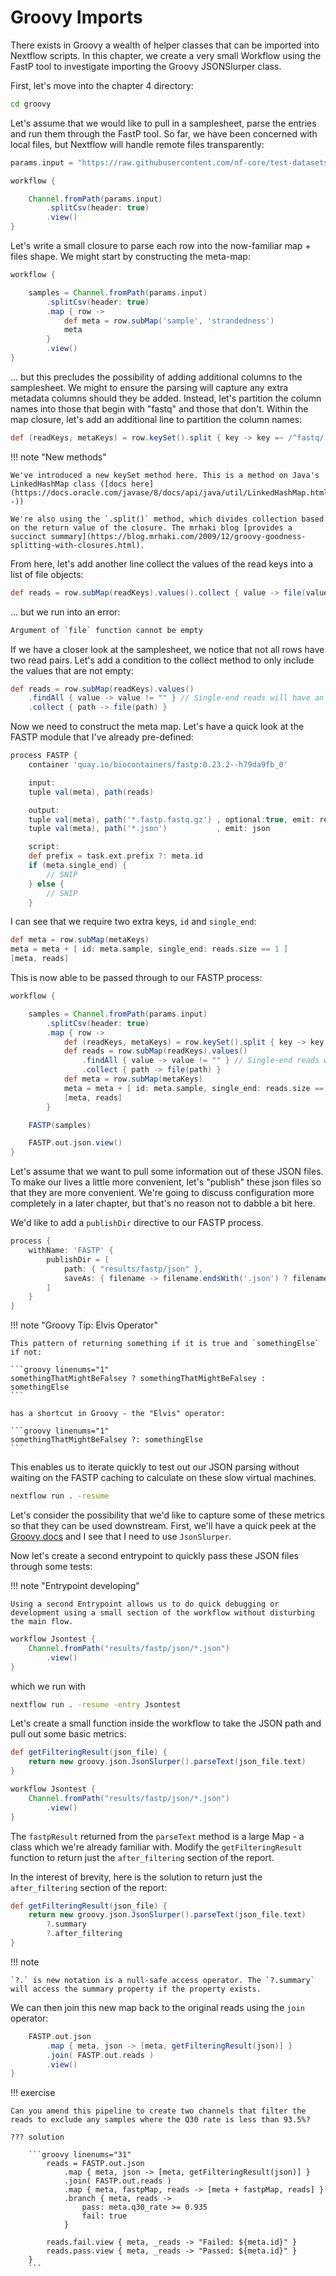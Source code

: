# Groovy Imports

There exists in Groovy a wealth of helper classes that can be imported into Nextflow scripts. In this chapter, we create a very small Workflow using the FastP tool to investigate importing the Groovy JSONSlurper class.

First, let's move into the chapter 4 directory:

```bash
cd groovy
```

Let's assume that we would like to pull in a samplesheet, parse the entries and run them through the FastP tool. So far, we have been concerned with local files, but Nextflow will handle remote files transparently:

```groovy linenums="3"
params.input = "https://raw.githubusercontent.com/nf-core/test-datasets/rnaseq/samplesheet/v3.10/samplesheet_test.csv"

workflow {

    Channel.fromPath(params.input)
        .splitCsv(header: true)
        .view()
}
```

Let's write a small closure to parse each row into the now-familiar map + files shape. We might start by constructing the meta-map:

```groovy linenums="5" hl_lines="5-8"
workflow {

    samples = Channel.fromPath(params.input)
        .splitCsv(header: true)
        .map { row ->
            def meta = row.subMap('sample', 'strandedness')
            meta
        }
        .view()
}
```

... but this precludes the possibility of adding additional columns to the samplesheet. We might to ensure the parsing will capture any extra metadata columns should they be added. Instead, let's partition the column names into those that begin with "fastq" and those that don't. Within the map closure, let's add an additional line to partition the column names:

```groovy linenums="10"
def (readKeys, metaKeys) = row.keySet().split { key -> key =~ /^fastq/ }
```

!!! note "New methods"

    We've introduced a new keySet method here. This is a method on Java's LinkedHashMap class ([docs here](https://docs.oracle.com/javase/8/docs/api/java/util/LinkedHashMap.html#keySet--))

    We're also using the `.split()` method, which divides collection based on the return value of the closure. The mrhaki blog [provides a succinct summary](https://blog.mrhaki.com/2009/12/groovy-goodness-splitting-with-closures.html).

From here, let's add another line collect the values of the read keys into a list of file objects:

```groovy linenums="11"
def reads = row.subMap(readKeys).values().collect { value -> file(value) }
```

... but we run into an error:

```groovy
Argument of `file` function cannot be empty
```

If we have a closer look at the samplesheet, we notice that not all rows have two read pairs. Let's add a condition to the collect method to only include the values that are not empty:

```groovy linenums="11"
def reads = row.subMap(readKeys).values()
    .findAll { value -> value != "" } // Single-end reads will have an empty string
    .collect { path -> file(path) }
```

Now we need to construct the meta map. Let's have a quick look at the FASTP module that I've already pre-defined:

```groovy linenums="1"
process FASTP {
    container 'quay.io/biocontainers/fastp:0.23.2--h79da9fb_0'

    input:
    tuple val(meta), path(reads)

    output:
    tuple val(meta), path('*.fastp.fastq.gz') , optional:true, emit: reads
    tuple val(meta), path('*.json')           , emit: json

    script:
    def prefix = task.ext.prefix ?: meta.id
    if (meta.single_end) {
        // SNIP
    } else {
        // SNIP
    }
```

I can see that we require two extra keys, `id` and `single_end`:

```groovy linenums="14" hl_lines="1-3"
def meta = row.subMap(metaKeys)
meta = meta + [ id: meta.sample, single_end: reads.size == 1 ]
[meta, reads]
```

This is now able to be passed through to our FASTP process:

```groovy linenums="5" hl_lines="15 17"
workflow {

    samples = Channel.fromPath(params.input)
        .splitCsv(header: true)
        .map { row ->
            def (readKeys, metaKeys) = row.keySet().split { key -> key =~ /^fastq/ }
            def reads = row.subMap(readKeys).values()
                .findAll { value -> value != "" } // Single-end reads will have an empty string
                .collect { path -> file(path) }
            def meta = row.subMap(metaKeys)
            meta = meta + [ id: meta.sample, single_end: reads.size == 1 ]
            [meta, reads]
        }

    FASTP(samples)

    FASTP.out.json.view()
}
```

Let's assume that we want to pull some information out of these JSON files. To make our lives a little more convenient, let's "publish" these json files so that they are more convenient. We're going to discuss configuration more completely in a later chapter, but that's no reason not to dabble a bit here.

We'd like to add a `publishDir` directive to our FASTP process.

```groovy linenums="3"
process {
    withName: 'FASTP' {
        publishDir = [
            path: { "results/fastp/json" },
            saveAs: { filename -> filename.endsWith('.json') ? filename : null },
        ]
    }
}
```

!!! note "Groovy Tip: Elvis Operator"

    This pattern of returning something if it is true and `somethingElse` if not:

    ```groovy linenums="1"
    somethingThatMightBeFalsey ? somethingThatMightBeFalsey : somethingElse
    ```

    has a shortcut in Groovy - the "Elvis" operator:

    ```groovy linenums="1"
    somethingThatMightBeFalsey ?: somethingElse
    ```

This enables us to iterate quickly to test out our JSON parsing without waiting on the FASTP caching to calculate on these slow virtual machines.

```bash
nextflow run . -resume
```

Let's consider the possibility that we'd like to capture some of these metrics so that they can be used downstream. First, we'll have a quick peek at the [Groovy docs](https://groovy-lang.org/documentation.html) and I see that I need to use `JsonSlurper`.

Now let's create a second entrypoint to quickly pass these JSON files through some tests:

!!! note "Entrypoint developing"

    Using a second Entrypoint allows us to do quick debugging or development using a small section of the workflow without disturbing the main flow.

```groovy linenums="5"
workflow Jsontest {
    Channel.fromPath("results/fastp/json/*.json")
        .view()
}
```

which we run with

```bash
nextflow run . -resume -entry Jsontest
```

Let's create a small function inside the workflow to take the JSON path and pull out some basic metrics:

```groovy linenums="5"
def getFilteringResult(json_file) {
    return new groovy.json.JsonSlurper().parseText(json_file.text)
}

workflow Jsontest {
    Channel.fromPath("results/fastp/json/*.json")
        .view()
}
```

The `fastpResult` returned from the `parseText` method is a large Map - a class which we're already familiar with. Modify the `getFilteringResult` function to return just the `after_filtering` section of the report.

In the interest of brevity, here is the solution to return just the `after_filtering` section of the report:

```groovy linenums="5"
def getFilteringResult(json_file) {
    return new groovy.json.JsonSlurper().parseText(json_file.text)
        ?.summary
        ?.after_filtering
}
```

!!! note

    `?.` is new notation is a null-safe access operator. The `?.summary` will access the summary property if the property exists.

We can then join this new map back to the original reads using the `join` operator:

```groovy linenums="31"
    FASTP.out.json
        .map { meta, json -> [meta, getFilteringResult(json)] }
        .join( FASTP.out.reads )
        .view()
}
```

!!! exercise

    Can you amend this pipeline to create two channels that filter the reads to exclude any samples where the Q30 rate is less than 93.5%?

    ??? solution

        ```groovy linenums="31"
            reads = FASTP.out.json
                .map { meta, json -> [meta, getFilteringResult(json)] }
                .join( FASTP.out.reads )
                .map { meta, fastpMap, reads -> [meta + fastpMap, reads] }
                .branch { meta, reads ->
                    pass: meta.q30_rate >= 0.935
                    fail: true
                }

            reads.fail.view { meta, _reads -> "Failed: ${meta.id}" }
            reads.pass.view { meta, _reads -> "Passed: ${meta.id}" }
        }
        ```
